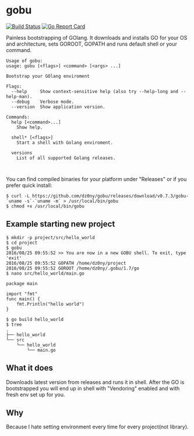 # gobu
[![Build Status](https://travis-ci.org/dz0ny/gobu.svg?branch=master)](https://travis-ci.org/dz0ny/gobu)
[![Go Report Card](https://goreportcard.com/badge/github.com/dz0ny/gobu)](https://goreportcard.com/report/github.com/dz0ny/gobu)

Painless bootstrapping of GOlang. It downloads and installs GO for your OS
and architecture, sets GOROOT, GOPATH and runs default shell or your command.
```
Usage of gobu:
usage: gobu [<flags>] <command> [<args> ...]

Bootstrap your GOlang enviroment

Flags:
  --help     Show context-sensitive help (also try --help-long and --help-man).
  --debug    Verbose mode.
  --version  Show application version.

Commands:
  help [<command>...]
    Show help.

  shell* [<flags>]
    Start a shell with Golang enviroment.

  versions
    List of all supported Golang releases.



```

You can find compiled binaries for your platform under "Releases" or if you prefer quick install:

```
$ curl -L https://github.com/dz0ny/gobu/releases/download/v0.7.3/gobu-`uname -s`-`uname -m` > /usr/local/bin/gobu
$ chmod +x /usr/local/bin/gobu
```

## Example starting new project

```
$ mkdir -p project/src/hello_world
$ cd project
$ gobu
2016/08/25 09:55:52 >> You are now in a new GOBU shell. To exit, type 'exit'
2016/08/25 09:55:52 GOPATH /home/dz0ny/project
2016/08/25 09:55:52 GOROOT /home/dz0ny/.gobu/1.7/go
$ nano src/hello_world/main.go

package main

import "fmt"
func main() {
    fmt.Println("hello world")
}

$ go build hello_world
$ tree
.
├── hello_world
└── src
    └── hello_world
        └── main.go

```


## What it does
Downloads latest version from releases and runs it in shell. After the GO is
bootstrapped you will end up in shell with "Vendoring" enabled and with fresh
env set up for you.

## Why
Because I hate setting environment every time for every project(not library).
